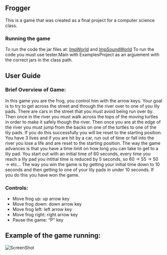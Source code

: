 ## Frogger

This is a game that was created as a final project for a computer science class.

### Running the game 
To run the code the jar files at: [ImpWorld](http://www.ccs.neu.edu/javalib/ImpWorld/index.html) and [ImpSoundWorld](http://www.ccs.neu.edu/javalib/SoundWorld/index.html)
To run the code you must use tester.Main with ExamplesProject as an arguement with the correct jars in the class path.

## User Guide

### Brief Overview of Game:

  In this game you are the frog, you control him with the arrow keys. Your goal is to try to get across the street and through the river over to one of you lily pads. 
  There are cars in the street that you must avoid being run over by. Then once in the river you must walk across the tops of the moving turtles in order to make it safely though the river. 
  Then once you are at the edge of the river you must jump from the backs on one of the turtles to one of the lily pads. If you do this successfully you will be reset to the starting position. You have 3 lives and if you are hit by a car, run out of time or fall into the river you lose a life and are reset to the starting position. The way the game advances is that you have a time limit on how long you can take to get to a lily pad. You start out with an initial time of 60 seconds, every time you reach a lily pad you intitial time is reduced by 5 seconds, so 60 → 55 → 50 → etc... The way you win the game is by getting your initial time down to 10 seconds and then getting to one of your lily pads in under 10 seconds. If you do this you have won the game.

### Controls:

* Move frog up:			up arrow key
* Move frog down:		down arrow key
* Move frog left:		left arrow key
* Move frog right:		right arrow key
* Pause the game:		“P” key

## Example of the game running:
![ScreenShot](https://raw.github.com/Swazi/Frogger/master/screenshot.png)